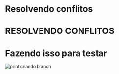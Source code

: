 # Resolvendo conflitos

# RESOLVENDO CONFLITOS

# Fazendo isso para testar

![print criando branch](img/Grafico1IA.png)